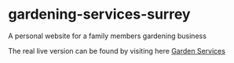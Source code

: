 # gardening-services-surrey
A personal website for a family members gardening business

The real live version can be found by visiting here [Garden Services](https://gardenservicessurrey.com/)
